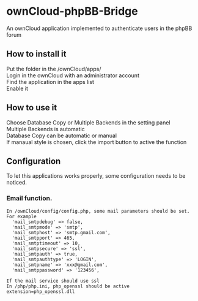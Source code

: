 ownCloud-phpBB-Bridge
======

An ownCloud application implemented to authenticate users in the phpBB forum

How to install it
------
Put the folder in the /ownCloud/apps/ <br />
Login in the ownCloud with an administrator account <br />
Find the application in the apps list <br />
Enable it <br />

How to use it
------
Choose Database Copy or Multiple Backends in the setting panel <br />
Multiple Backends is automatic <br />
Database Copy can be automatic or manual <br />
If manaual style is chosen, click the import button to active the function <br />

Configuration
------
To let this applications works properly, some configuration needs to be noticed.

### Email function.
    In /ownCloud/config/config.php, some mail parameters should be set.
    For example
      'mail_smtpdebug' => false,
      'mail_smtpmode' => 'smtp',
      'mail_smtphost' => 'smtp.gmail.com',
      'mail_smtpport' => 465,
      'mail_smtptimeout' => 10,
      'mail_smtpsecure' => 'ssl',
      'mail_smtpauth' => true,
      'mail_smtpauthtype' => 'LOGIN',
      'mail_smtpname' => 'xxx@gmail.com',
      'mail_smtppassword' => '123456',
      
    If the mail service should use ssl  
    In /php/php.ini, php_openssl should be active
    extension=php_openssl.dll



